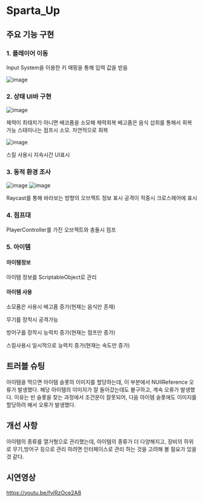 # Sparta_Up

## 주요 기능 구현
### 1. 플레이어 이동
  Input System을 이용한 키 매핑을 통해 입력 값을 받음
  
  ![image](https://github.com/user-attachments/assets/883b97c2-7eb8-4063-a897-519710eea494)
### 2. 상태 UI바 구현

![image](https://github.com/user-attachments/assets/72e35895-e008-40ea-9c8a-4a7ec652192e)

체력이 최태치가 아니면 배코픔을 소모해 체력회복
배고픔은 음식 섭취를 통해서 회복 가능
스테미나는 점프시 소모. 자연적으로 회복

![image](https://github.com/user-attachments/assets/324ac5a3-debd-45f3-8df6-519c279de935)

스킬 사용시 지속시간 UI표시

### 3. 동적 환경 조사

![image](https://github.com/user-attachments/assets/9226f81c-3cda-415f-8175-f17dd9e6bbe8)
![image](https://github.com/user-attachments/assets/48d50460-96e4-416c-ada1-4f4001f20235)

Raycast를 통해 바라보는 방향의 오브젝트 정보 표시
공격이 적중시 크로스헤어에 표시

### 4. 점프대
PlayerController를 가진 오브젝트와 충돌시 점프

### 5. 아이템
#### 아이템정보
아이템 정보를 ScriptableObject로 관리
#### 아이템 사용
소모품은 사용시 배고픔 증가(현재는 음식만 존재)

무기를 장착시 공격가능

방어구를 장착시 능력치 증가(현재는 점프만 증가)

스킬사용시 일시적으로 능력치 증가(현재는 속도만 증가)

## 트러블 슈팅
아이템을 먹으면 아이템 슬롯의 이미지를 할당하는데, 이 부분에서 NUllReference 오류가 발생했다.
해당 아이템의 이미지가 잘 들어갔는데도 불구하고, 계속 오류가 발생했다.
이유는 빈 슬롯을 찾는 과정에서 조건문이 잘못되어, 다음 아이템 슬롯에도 이미지를 할당하려 해서 오류가 발생했다.

## 개선 사항
아이템의 종류를 열거형으로 관리했는데, 
아이템의 종류가 더 다양해지고, 장비의 하위로 무기,방어구 등으로 관리 하려면 인터페이스로 관리 하는 것을 고려해 볼 필요가 있을 것 같다.

## 시연영상
https://youtu.be/fvlRzOce2A8
